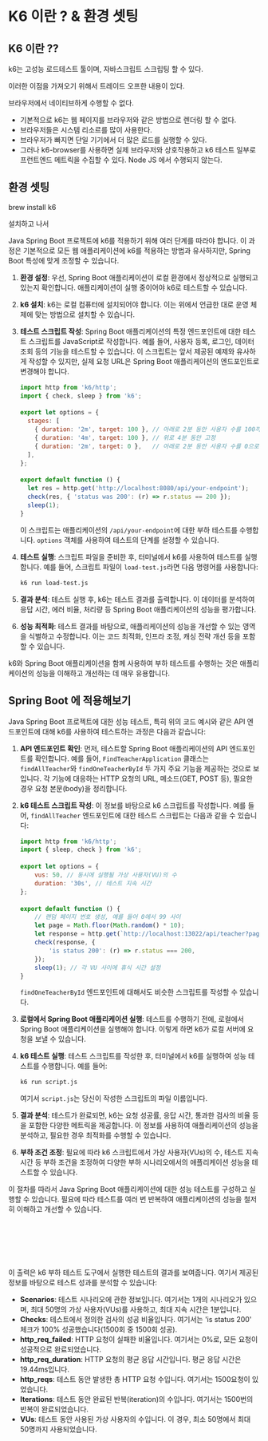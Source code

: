 # K6 이란 ? & 환경 셋팅



## K6 이란 ??

k6는 고성능 로드테스트 툴이며, 자바스크립트 스크립팅 할 수 있다.

이러한 이점을 가져오기 위해서 트레이드 오프한 내용이 있다.

브라우저에서 네이티브하게 수행할 수 없다.

* 기본적으로 k6는 웹 페이지를 브라우저와 같은 방법으로 렌더링 할 수 없다.
* 브라우저들은 시스템 리소르를 많이 사용한다.
* 브라우저가 빠지면 단일 기기에서 더 많은 로드를 실행할 수 있다.
* 그러나 k6-browser를 사용하면 실제 브라우저와 상호작용하고 k6 테스트 일부로 프런트엔드 메트릭을 수집할 수 있다. Node JS 에서 수행되지 않는다.





## 환경 셋팅

brew install k6

설치하고 나서&#x20;



Java Spring Boot 프로젝트에 k6를 적용하기 위해 여러 단계를 따라야 합니다. 이 과정은 기본적으로 모든 웹 애플리케이션에 k6를 적용하는 방법과 유사하지만, Spring Boot 특성에 맞게 조정할 수 있습니다.

1. **환경 설정**: 우선, Spring Boot 애플리케이션이 로컬 환경에서 정상적으로 실행되고 있는지 확인합니다. 애플리케이션이 실행 중이어야 k6로 테스트할 수 있습니다.
2. **k6 설치**: k6는 로컬 컴퓨터에 설치되어야 합니다. 이는 위에서 언급한 대로 운영 체제에 맞는 방법으로 설치할 수 있습니다.
3.  **테스트 스크립트 작성**: Spring Boot 애플리케이션의 특정 엔드포인트에 대한 테스트 스크립트를 JavaScript로 작성합니다. 예를 들어, 사용자 등록, 로그인, 데이터 조회 등의 기능을 테스트할 수 있습니다. 이 스크립트는 앞서 제공된 예제와 유사하게 작성할 수 있지만, 실제 요청 URL은 Spring Boot 애플리케이션의 엔드포인트로 변경해야 합니다.

    ```javascript
    import http from 'k6/http';
    import { check, sleep } from 'k6';

    export let options = {
      stages: [
        { duration: '2m', target: 100 }, // 아래로 2분 동안 사용자 수를 100까지 늘림
        { duration: '4m', target: 100 }, // 위로 4분 동안 고정
        { duration: '2m', target: 0 },   // 아래로 2분 동안 사용자 수를 0으로 줄임
      ],
    };

    export default function () {
      let res = http.get('http://localhost:8080/api/your-endpoint');
      check(res, { 'status was 200': (r) => r.status == 200 });
      sleep(1);
    }
    ```

    이 스크립트는 애플리케이션의 `/api/your-endpoint`에 대한 부하 테스트를 수행합니다. `options` 객체를 사용하여 테스트의 단계를 설정할 수 있습니다.
4.  **테스트 실행**: 스크립트 파일을 준비한 후, 터미널에서 k6를 사용하여 테스트를 실행합니다. 예를 들어, 스크립트 파일이 `load-test.js`라면 다음 명령어를 사용합니다:

    ```bash
    k6 run load-test.js
    ```
5. **결과 분석**: 테스트 실행 후, k6는 테스트 결과를 출력합니다. 이 데이터를 분석하여 응답 시간, 에러 비율, 처리량 등 Spring Boot 애플리케이션의 성능을 평가합니다.
6. **성능 최적화**: 테스트 결과를 바탕으로, 애플리케이션의 성능을 개선할 수 있는 영역을 식별하고 수정합니다. 이는 코드 최적화, 인프라 조정, 캐싱 전략 개선 등을 포함할 수 있습니다.

k6와 Spring Boot 애플리케이션을 함께 사용하여 부하 테스트를 수행하는 것은 애플리케이션의 성능을 이해하고 개선하는 데 매우 유용합니다.



## Spring Boot 에 적용해보기



Java Spring Boot 프로젝트에 대한 성능 테스트, 특히 위의 코드 예시와 같은 API 엔드포인트에 대해 k6를 사용하여 테스트하는 과정은 다음과 같습니다:

1. **API 엔드포인트 확인**: 먼저, 테스트할 Spring Boot 애플리케이션의 API 엔드포인트를 확인합니다. 예를 들어, `FindTeacherApplication` 클래스는 `findAllTeacher`와 `findOneTeacherById` 두 가지 주요 기능을 제공하는 것으로 보입니다. 각 기능에 대응하는 HTTP 요청의 URL, 메소드(GET, POST 등), 필요한 경우 요청 본문(body)을 정리합니다.
2.  **k6 테스트 스크립트 작성**: 이 정보를 바탕으로 k6 스크립트를 작성합니다. 예를 들어, `findAllTeacher` 엔드포인트에 대한 테스트 스크립트는 다음과 같을 수 있습니다:

    ```javascript
    import http from 'k6/http';
    import { sleep, check } from 'k6';

    export let options = {
        vus: 50, // 동시에 실행될 가상 사용자(VU)의 수
        duration: '30s', // 테스트 지속 시간
    };

    export default function () {
        // 랜덤 페이지 번호 생성, 예를 들어 0에서 99 사이
        let page = Math.floor(Math.random() * 10);
        let response = http.get(`http://localhost:13022/api/teacher?page=${page}&size=10`);
        check(response, {
            'is status 200': (r) => r.status === 200,
        });
        sleep(1); // 각 VU 사이에 휴식 시간 설정
    }

    ```

    `findOneTeacherById` 엔드포인트에 대해서도 비슷한 스크립트를 작성할 수 있습니다.
3. **로컬에서 Spring Boot 애플리케이션 실행**: 테스트를 수행하기 전에, 로컬에서 Spring Boot 애플리케이션을 실행해야 합니다. 이렇게 하면 k6가 로컬 서버에 요청을 보낼 수 있습니다.
4.  **k6 테스트 실행**: 테스트 스크립트를 작성한 후, 터미널에서 k6를 실행하여 성능 테스트를 수행합니다. 예를 들어:

    ```bash
    k6 run script.js
    ```

    여기서 `script.js`는 당신이 작성한 스크립트의 파일 이름입니다.
5. **결과 분석**: 테스트가 완료되면, k6는 요청 성공률, 응답 시간, 통과한 검사의 비율 등을 포함한 다양한 메트릭을 제공합니다. 이 정보를 사용하여 애플리케이션의 성능을 분석하고, 필요한 경우 최적화를 수행할 수 있습니다.
6. **부하 조건 조정**: 필요에 따라 k6 스크립트에서 가상 사용자(VUs)의 수, 테스트 지속 시간 등 부하 조건을 조정하여 다양한 부하 시나리오에서의 애플리케이션 성능을 테스트할 수 있습니다.

이 절차를 따라서 Java Spring Boot 애플리케이션에 대한 성능 테스트를 구성하고 실행할 수 있습니다. 필요에 따라 테스트를 여러 번 반복하여 애플리케이션의 성능을 철저히 이해하고 개선할 수 있습니다.





<figure><img src="../../.gitbook/assets/스크린샷 2024-03-05 오전 12.17.16.png" alt=""><figcaption></figcaption></figure>



<figure><img src="../../.gitbook/assets/스크린샷 2024-03-05 오전 12.24.02.png" alt=""><figcaption></figcaption></figure>

<figure><img src="../../.gitbook/assets/스크린샷 2024-03-05 오전 12.24.15.png" alt=""><figcaption></figcaption></figure>



이 출력은 k6 부하 테스트 도구에서 실행한 테스트의 결과를 보여줍니다. 여기서 제공된 정보를 바탕으로 테스트 성과를 분석할 수 있습니다:

* **Scenarios**: 테스트 시나리오에 관한 정보입니다. 여기서는 1개의 시나리오가 있으며, 최대 50명의 가상 사용자(VUs)를 사용하고, 최대 지속 시간은 1분입니다.
* **Checks**: 테스트에서 정의한 검사의 성공 비율입니다. 여기서는 'is status 200' 체크가 100% 성공했습니다(1500회 중 1500회 성공).
* **http\_req\_failed**: HTTP 요청이 실패한 비율입니다. 여기서는 0%로, 모든 요청이 성공적으로 완료되었습니다.
* **http\_req\_duration**: HTTP 요청의 평균 응답 시간입니다. 평균 응답 시간은 19.44ms입니다.
* **http\_reqs**: 테스트 동안 발생한 총 HTTP 요청 수입니다. 여기서는 1500요청이 있었습니다.
* **Iterations**: 테스트 동안 완료된 반복(iteration)의 수입니다. 여기서는 1500번의 반복이 완료되었습니다.
* **VUs**: 테스트 동안 사용된 가상 사용자의 수입니다. 이 경우, 최소 50명에서 최대 50명까지 사용되었습니다.



